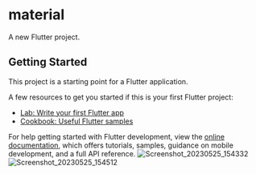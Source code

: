 # material

A new Flutter project.

## Getting Started

This project is a starting point for a Flutter application.

A few resources to get you started if this is your first Flutter project:

- [Lab: Write your first Flutter app](https://docs.flutter.dev/get-started/codelab)
- [Cookbook: Useful Flutter samples](https://docs.flutter.dev/cookbook)

For help getting started with Flutter development, view the
[online documentation](https://docs.flutter.dev/), which offers tutorials,
samples, guidance on mobile development, and a full API reference.
![Screenshot_20230525_154332](https://github.com/binoo11/material3/assets/131429606/0cc8a6fd-fa2e-46d8-b161-484d29556bf1)
![Screenshot_20230525_154512](https://github.com/binoo11/material3/assets/131429606/8e0b1c24-9668-467d-bfc3-cd685ce894c1)
